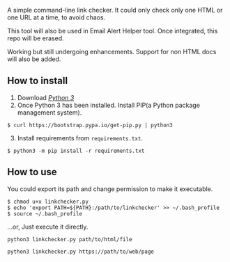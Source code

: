 A simple command-line link checker.
It could only check only one HTML or one URL at a time, to avoid chaos.

This tool will also be used in Email Alert Helper tool. Once integrated, this repo will be erased.

Working but still undergoing enhancements.
Support for non HTML docs will also be added.

## How to install

1. Download [_Python 3_](https://www.python.org/downloads/)
2. Once Python 3 has been installed. Install PIP(a Python package management system).

```shell
$ curl https://bootstrap.pypa.io/get-pip.py | python3
```

3. Install requirements from `requirements.txt`.

```shell
$ python3 -m pip install -r requirements.txt
```

## How to use
You could export its path and change permission to make it executable.

```shell
$ chmod u+x linkchecker.py
$ echo 'export PATH=${PATH}:/path/to/linkchecker' >> ~/.bash_profile
$ source ~/.bash_profile
```

...or, Just execute it directly.

```shell
python3 linkchecker.py path/to/html/file
```

```shell
python3 linkchecker.py https://path/to/web/page
```